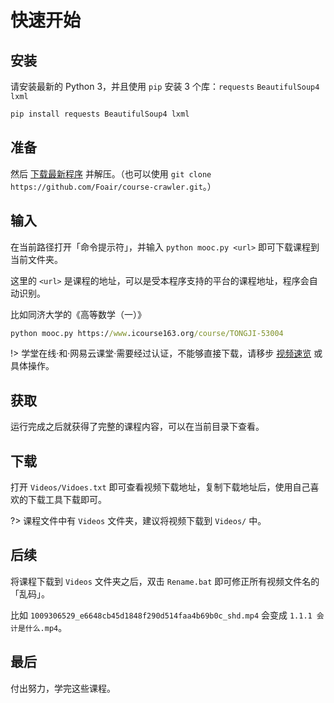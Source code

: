 # 快速开始

## 安装

请安装最新的 Python 3，并且使用 `pip` 安装 3 个库：`requests` `BeautifulSoup4` `lxml`

```cmd
pip install requests BeautifulSoup4 lxml
```

## 准备

然后 [下载最新程序](https://github.com/Foair/course-crawler/archive/master.zip) 并解压。（也可以使用 `git clone https://github.com/Foair/course-crawler.git`。）

## 输入

在当前路径打开「命令提示符」，并输入 `python mooc.py <url>` 即可下载课程到当前文件夹。

这里的 `<url>` 是课程的地址，可以是受本程序支持的平台的课程地址，程序会自动识别。

比如同济大学的《高等数学（一）》

```cmd
python mooc.py https://www.icourse163.org/course/TONGJI-53004
```

!> 学堂在线·和·网易云课堂·需要经过认证，不能够直接下载，请移步 [视频速览](video-tutorial.md) 或 具体操作。

## 获取

运行完成之后就获得了完整的课程内容，可以在当前目录下查看。

## 下载

打开 `Videos/Vidoes.txt` 即可查看视频下载地址，复制下载地址后，使用自己喜欢的下载工具下载即可。

?> 课程文件中有 `Videos` 文件夹，建议将视频下载到 `Videos/` 中。

## 后续

将课程下载到 `Videos` 文件夹之后，双击 `Rename.bat` 即可修正所有视频文件名的「乱码」。

比如 `1009306529_e6648cb45d1848f290d514faa4b69b0c_shd.mp4` 会变成 `1.1.1 会计是什么.mp4`。

## 最后

付出努力，学完这些课程。
